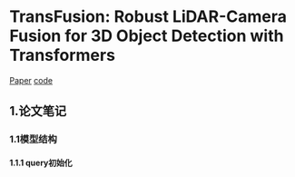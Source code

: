 # TransFusion: Robust LiDAR-Camera Fusion for 3D Object Detection with Transformers
[Paper](https://arxiv.org/abs/2203.11496)
[code](https://github.com/XuyangBai/TransFusion)

## 1.论文笔记
### 1.1模型结构
#### 1.1.1 query初始化
